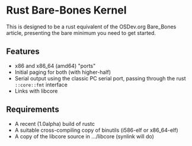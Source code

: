 Rust Bare-Bones Kernel
=====

This is designed to be a rust equivalent of the OSDev.org Bare\_Bones article, presenting the bare minimum you need to get started.

Features
---
* x86 and x86\_64 (amd64) "ports"
* Initial paging for both (with higher-half)
* Serial output using the classic PC serial port, passing through the rust `::core::fmt` interface
* Links with libcore


Requirements
---
* A recent (1.0alpha) build of rustc
* A suitable cross-compiling copy of binutils (i586-elf or x86\_64-elf)
* A copy of the libcore source in .../libcore (synlink will do)

